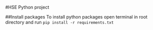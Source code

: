 #HSE Python project

##Install packages
To install python packages open terminal in root directory and run `pip install -r requirements.txt` 